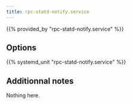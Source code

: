 ```yaml
---
title: rpc-statd-notify.service
---
```


{{% provided_by "rpc-statd-notify.service" %}}

## Options

{{% systemd_unit "rpc-statd-notify.service" %}}

## Additionnal notes

Nothing here.
